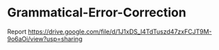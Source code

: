 # Grammatical-Error-Correction
Report https://drive.google.com/file/d/1J1xDS_l4TdTuszd47zxFCJT9M-9o6aOi/view?usp=sharing
